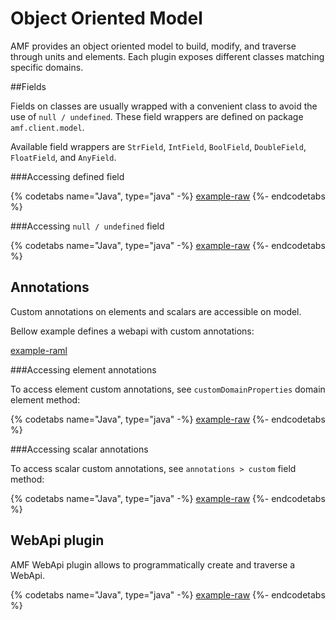 # Object Oriented Model

AMF provides an object oriented model to build, modify, and traverse through units and elements. Each plugin exposes different classes matching specific domains.

##Fields

Fields on classes are usually wrapped with a convenient class to avoid the use of `null / undefined`. These field wrappers are defined on package ```amf.client.model```.

Available field wrappers are `StrField`, `IntField`, `BoolField`, `DoubleField`, `FloatField`, and `AnyField`.

###Accessing defined field

{% codetabs name="Java", type="java" -%}
[example-raw](https://raw.githubusercontent.com/mulesoft/amf-examples/v1.3.1/src/test/java/co/acme/model/Fields.java#field-defined)
{%- endcodetabs %}

###Accessing `null / undefined` field

{% codetabs name="Java", type="java" -%}
[example-raw](https://raw.githubusercontent.com/mulesoft/amf-examples/v1.3.1/src/test/java/co/acme/model/Fields.java#field-undefined)
{%- endcodetabs %}

## Annotations

Custom annotations on elements and scalars are accessible on model. 

Bellow example defines a webapi with custom annotations:

[example-raml](https://raw.githubusercontent.com/mulesoft/amf-examples/v1.3.1/src/main/resources/examples/custom-annotations.raml)

###Accessing element annotations

To access element custom annotations, see `customDomainProperties` domain element method:

{% codetabs name="Java", type="java" -%}
[example-raw](https://raw.githubusercontent.com/mulesoft/amf-examples/v1.3.1/src/test/java/co/acme/model/Annotations.java#element-annotations)
{%- endcodetabs %}

###Accessing scalar annotations

To access scalar custom annotations, see `annotations > custom` field method:

{% codetabs name="Java", type="java" -%}
[example-raw](https://raw.githubusercontent.com/mulesoft/amf-examples/v1.3.1/src/test/java/co/acme/model/Annotations.java#field-annotations)
{%- endcodetabs %}

## WebApi plugin

AMF WebApi plugin allows to programmatically create and traverse a WebApi.

{% codetabs name="Java", type="java" -%}
[example-raw](https://raw.githubusercontent.com/mulesoft/amf-examples/v1.3.1/src/test/java/co/acme/model/WebApiBuilder.java#raml-10-webapi-builder)
{%- endcodetabs %}